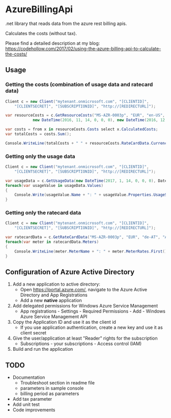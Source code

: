# AzureBillingApi
.net library that reads data from the azure rest billing apis.

Calculates the costs (without tax).

Please find a detailed description at my blog: https://codehollow.com/2017/02/using-the-azure-billing-api-to-calculate-the-costs/

## Usage
### Getting the costs (combination of usage data and ratecard data)
```csharp
Client c = new Client("mytenant.onmicrosoft.com", "[CLIENTID]",
    "[CLIENTSECRET]", "[SUBSCRIPTIONID]", "http://[REDIRECTURL]");

var resourceCosts = c.GetResourceCosts("MS-AZR-0003p", "EUR", "en-US", "AT",
            new DateTime(2016, 11, 14, 0, 0, 0), new DateTime(2016, 12, 13, 23, 0, 0), AggregationGranularity.Hourly, true);

var costs = from x in resourceCosts.Costs select x.CalculatedCosts;
var totalCosts = costs.Sum();

Console.WriteLine(totalCosts + " " + resourceCosts.RateCardData.Currency);
```

### Getting only the usage data
```csharp
Client c = new Client("mytenant.onmicrosoft.com", "[CLIENTID]",
    "[CLIENTSECRET]", "[SUBSCRIPTIONID]", "http://[REDIRECTURL]");

var usageData = c.GetUsageData(new DateTime(2017, 1, 14, 0, 0, 0), DateTime.Now, Usage.AggregationGranularity.Daily, true);
foreach(var usageValue in usageData.Values)
{
    Console.Write(usageValue.Name + ": " + usageValue.Properties.UsageStartTime + " - " + usageValue.Properties.UsageEndTime + " - " + usageValue.Properties.Quantity);
}
```

### Getting only the ratecard data
```csharp
Client c = new Client("mytenant.onmicrosoft.com", "[CLIENTID]",
    "[CLIENTSECRET]", "[SUBSCRIPTIONID]", "http://[REDIRECTURL]");

var ratecardData = c.GetRateCardData("MS-AZR-0003p", "EUR", "de-AT", "AT");
foreach(var meter in ratecardData.Meters)
{
    Console.WriteLine(meter.MeterName + ": " + meter.MeterRates.First().Value);
}
```

## Configuration of Azure Active Directory
1. Add a new application to active directory: 
   * Open https://portal.azure.com/, navigate to the Azure Active Directory and App Registrations
   * Add a new **native** application
2. Add delegated permissions for Windows Azure Service Management
   * App registrations - Settings - Required Permissions - Add - Windows Azure Service Management API
3. Copy the Application ID and use it as the client id
   * If you use application authentication, create a new key and use it as client secret
4. Give the user/application at least "Reader" rights for the subscription
   * Subscriptions - your subscriptions - Access control (IAM)
5. Build and run the application


## TODO
* Documentation
   * Troubleshoot section in readme file
   * parameters in sample console
   * billing period as parameters
* Add tax parameter
* Add unit test
* Code improvements